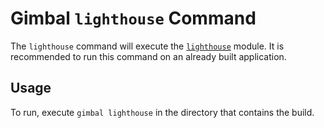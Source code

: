 # Gimbal `lighthouse` Command

The `lighthouse` command will execute the [`lighthouse`](../../module/lighthouse) module. It is recommended to run this command on an already built application.

## Usage

To run, execute `gimbal lighthouse` in the directory that contains the build.
